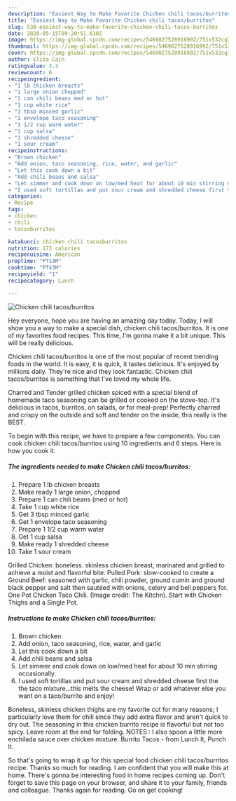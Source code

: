 ```yaml
---
description: "Easiest Way to Make Favorite Chicken chili tacos/burritos"
title: "Easiest Way to Make Favorite Chicken chili tacos/burritos"
slug: 538-easiest-way-to-make-favorite-chicken-chili-tacos-burritos
date: 2020-05-15T09:20:51.610Z
image: https://img-global.cpcdn.com/recipes/5469827528916992/751x532cq70/chicken-chili-tacosburritos-recipe-main-photo.jpg
thumbnail: https://img-global.cpcdn.com/recipes/5469827528916992/751x532cq70/chicken-chili-tacosburritos-recipe-main-photo.jpg
cover: https://img-global.cpcdn.com/recipes/5469827528916992/751x532cq70/chicken-chili-tacosburritos-recipe-main-photo.jpg
author: Eliza Cain
ratingvalue: 3.3
reviewcount: 6
recipeingredient:
- "1 lb chicken breasts"
- "1 large onion chopped"
- "1 can chili beans med or hot"
- "1 cup white rice"
- "3 tbsp minced garlic"
- "1 envelope taco seasoning"
- "1 1/2 cup warm water"
- "1 cup salsa"
- "1 shredded cheese"
- "1 sour cream"
recipeinstructions:
- "Brown chicken"
- "Add onion, taco seasoning, rice, water, and garlic"
- "Let this cook down a bit"
- "Add chili beans and salsa"
- "Let simmer and cook down on low/med heat for about 10 min stirring occasionally."
- "I used soft tortillas and put sour cream and shredded cheese first the the taco mixture...this melts the cheese! Wrap or add whatever else you want on a taco/burrito and enjoy!"
categories:
- Recipe
tags:
- chicken
- chili
- tacosburritos

katakunci: chicken chili tacosburritos 
nutrition: 172 calories
recipecuisine: American
preptime: "PT14M"
cooktime: "PT43M"
recipeyield: "1"
recipecategory: Lunch

---
```



![Chicken chili tacos/burritos](https://img-global.cpcdn.com/recipes/5469827528916992/751x532cq70/chicken-chili-tacosburritos-recipe-main-photo.jpg)

Hey everyone, hope you are having an amazing day today. Today, I will show you a way to make a special dish, chicken chili tacos/burritos. It is one of my favorites food recipes. This time, I'm gonna make it a bit unique. This will be really delicious.

Chicken chili tacos/burritos is one of the most popular of recent trending foods in the world. It is easy, it is quick, it tastes delicious. It's enjoyed by millions daily. They're nice and they look fantastic. Chicken chili tacos/burritos is something that I've loved my whole life.

Charred and Tender grilled chicken spiced with a special blend of homemade taco seasoning can be grilled or cooked on the stove-top. It&#39;s delicious in tacos, burritos, on salads, or for meal-prep! Perfectly charred and crispy on the outside and soft and tender on the inside, this really is the BEST.


To begin with this recipe, we have to prepare a few components. You can cook chicken chili tacos/burritos using 10 ingredients and 6 steps. Here is how you cook it.

<!--inarticleads1-->

##### The ingredients needed to make Chicken chili tacos/burritos:

1. Prepare 1 lb chicken breasts
1. Make ready 1 large onion, chopped
1. Prepare 1 can chili beans (med or hot)
1. Take 1 cup white rice
1. Get 3 tbsp minced garlic
1. Get 1 envelope taco seasoning
1. Prepare 1 1/2 cup warm water
1. Get 1 cup salsa
1. Make ready 1 shredded cheese
1. Take 1 sour cream


Grilled Chicken: boneless. skinless chicken breast, marinated and grilled to achieve a moist and flavorful bite. Pulled Pork: slow-cooked to create a Ground Beef: seasoned with garlic, chili powder, ground cumin and ground black pepper and salt then sautéed with onions, celery and bell peppers for. One Pot Chicken Taco Chili. (Image credit: The Kitchn). Start with Chicken Thighs and a Single Pot. 

<!--inarticleads2-->

##### Instructions to make Chicken chili tacos/burritos:

1. Brown chicken
1. Add onion, taco seasoning, rice, water, and garlic
1. Let this cook down a bit
1. Add chili beans and salsa
1. Let simmer and cook down on low/med heat for about 10 min stirring occasionally.
1. I used soft tortillas and put sour cream and shredded cheese first the the taco mixture...this melts the cheese! Wrap or add whatever else you want on a taco/burrito and enjoy!


Boneless, skinless chicken thighs are my favorite cut for many reasons; I particularly love them for chili since they add extra flavor and aren&#39;t quick to dry out. The seasoning in this chicken burrito recipe is flavorful but not too spicy. Leave room at the end for folding. NOTES : I also spoon a little more enchilada sauce over chicken mixture. Burrito Tacos - from Lunch It, Punch It. 

So that's going to wrap it up for this special food chicken chili tacos/burritos recipe. Thanks so much for reading. I am confident that you will make this at home. There's gonna be interesting food in home recipes coming up. Don't forget to save this page on your browser, and share it to your family, friends and colleague. Thanks again for reading. Go on get cooking!
